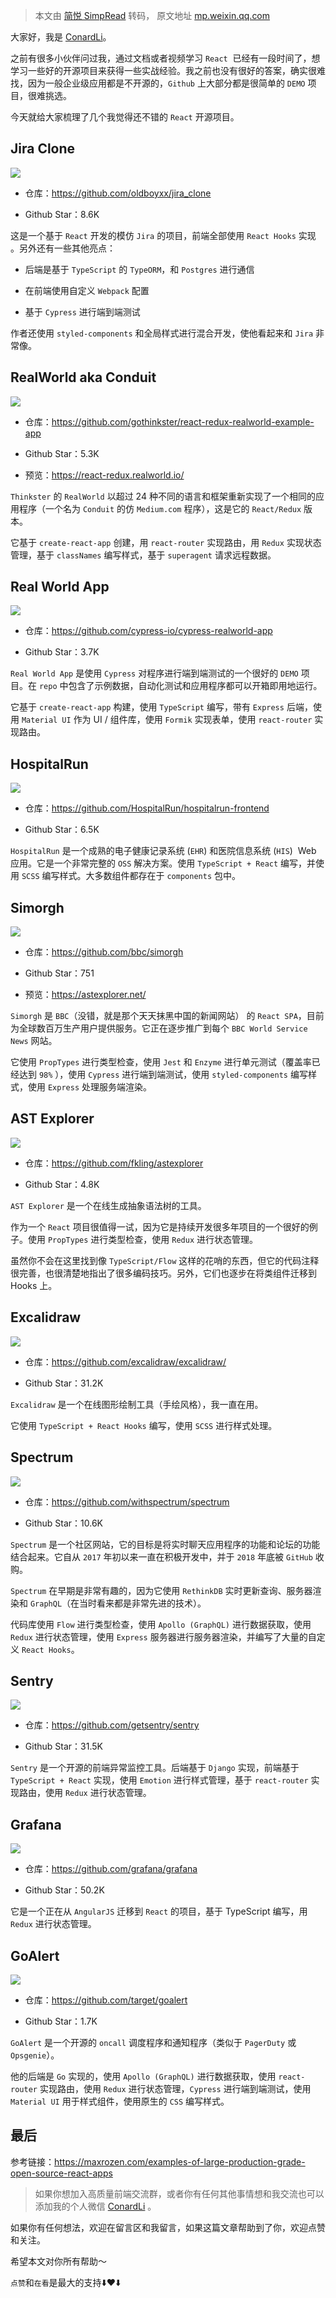 > 本文由 [简悦 SimpRead](http://ksria.com/simpread/) 转码， 原文地址 [mp.weixin.qq.com](https://mp.weixin.qq.com/s/k1kDqffdABiJKnUdm1W_mA)

大家好，我是 [ConardLi](https://mp.weixin.qq.com/s?__biz=Mzk0MDMwMzQyOA==&mid=2247493407&idx=1&sn=41b8782a3bdc75b211206b06e1929a58&chksm=c2e11234f5969b22a0d7fd50ec32be9df13e2caeef186b30b5d653836b0725def8ccd58a56cf&scene=21#wechat_redirect)。  

之前有很多小伙伴问过我，通过文档或者视频学习 `React`  已经有一段时间了，想学习一些好的开源项目来获得一些实战经验。我之前也没有很好的答案，确实很难找，因为一般企业级应用都是不开源的，`Github` 上大部分都是很简单的 `DEMO` 项目，很难挑选。

今天就给大家梳理了几个我觉得还不错的 `React` 开源项目。

Jira Clone
----------

![](https://mmbiz.qpic.cn/mmbiz_png/e5Dzv8p9XdSdRkhk04cqxRQrq5OOtkickwsJ7kJyXRxGAfYA3522VDSSOJBcMI6HK07t1rpwGaUCW9fYsHAHibbg/640?wx_fmt=png)

*   仓库：https://github.com/oldboyxx/jira_clone
    
*   Github Star：8.6K
    

这是一个基于 `React` 开发的模仿 `Jira` 的项目，前端全部使用 `React Hooks` 实现 。另外还有一些其他亮点：

*   后端是基于 `TypeScript` 的 `TypeORM`，和 `Postgres` 进行通信
    
*   在前端使用自定义 `Webpack` 配置
    
*   基于 `Cypress` 进行端到端测试
    

作者还使用 `styled-components` 和全局样式进行混合开发，使他看起来和 `Jira` 非常像。

RealWorld aka Conduit
---------------------

![](https://mmbiz.qpic.cn/mmbiz_png/e5Dzv8p9XdSdRkhk04cqxRQrq5OOtkickwhr4iafe4wxrOicEblqsibsIKUI6MXv55FQiboCgAZJC5IhiamUM274n2MQ/640?wx_fmt=png)

*   仓库：https://github.com/gothinkster/react-redux-realworld-example-app
    
*   Github Star：5.3K
    
*   预览：https://react-redux.realworld.io/
    

`Thinkster` 的 `RealWorld` 以超过 24 种不同的语言和框架重新实现了一个相同的应用程序（一个名为 `Conduit` 的仿 `Medium.com` 程序），这是它的 `React/Redux` 版本。

它基于 `create-react-app` 创建，用 `react-router` 实现路由，用 `Redux` 实现状态管理，基于 `classNames` 编写样式，基于 `superagent` 请求远程数据。

Real World App
--------------

![](https://mmbiz.qpic.cn/mmbiz_png/e5Dzv8p9XdSdRkhk04cqxRQrq5OOtkickOZviclfg9XvNpzWqsPZdsZfBXVNHowRWUgjiaAXM5n1LEdhNUaGOZPHA/640?wx_fmt=png)

*   仓库：https://github.com/cypress-io/cypress-realworld-app
    
*   Github Star：3.7K
    

`Real World App` 是使用 `Cypress` 对程序进行端到端测试的一个很好的 `DEMO` 项目。在 `repo` 中包含了示例数据，自动化测试和应用程序都可以开箱即用地运行。

它基于 `create-react-app` 构建，使用 `TypeScript` 编写，带有 `Express` 后端，使用 `Material UI` 作为 UI / 组件库，使用 `Formik` 实现表单，使用 `react-router` 实现路由。

HospitalRun
-----------

![](https://mmbiz.qpic.cn/mmbiz_png/e5Dzv8p9XdSdRkhk04cqxRQrq5OOtkickgGvnwkZ8Qeb1W7qUvIUBpkCic2g9txiaibnRsHIXYBffF9X0aWP4cicWKQ/640?wx_fmt=png)

*   仓库：https://github.com/HospitalRun/hospitalrun-frontend
    
*   Github Star：6.5K
    

`HospitalRun` 是一个成熟的电子健康记录系统 (`EHR`) 和医院信息系统 (`HIS`)  Web 应用。它是一个非常完整的 `OSS` 解决方案。使用 `TypeScript + React` 编写，并使用 `SCSS` 编写样式。大多数组件都存在于 `components` 包中。

Simorgh
-------

![](https://mmbiz.qpic.cn/mmbiz_png/e5Dzv8p9XdSdRkhk04cqxRQrq5OOtkickTXYmqzbEBuVc7MyibwqLsSM1mAH1xia1dgvzTjd7mc0UrbtAiajsiaN2iaA/640?wx_fmt=png)

*   仓库：https://github.com/bbc/simorgh
    
*   Github Star：751
    
*   预览：https://astexplorer.net/
    

`Simorgh` 是 `BBC`（没错，就是那个天天抹黑中国的新闻网站） 的 `React SPA`，目前为全球数百万生产用户提供服务。它正在逐步推广到每个 `BBC World Service News` 网站。

它使用 `PropTypes` 进行类型检查，使用 `Jest` 和 `Enzyme` 进行单元测试（覆盖率已经达到 `98%` ），使用 `Cypress` 进行端到端测试，使用 `styled-components` 编写样式，使用 `Express` 处理服务端渲染。

AST Explorer
------------

![](https://mmbiz.qpic.cn/mmbiz_png/e5Dzv8p9XdSdRkhk04cqxRQrq5OOtkick4HlHTGSFiaPM1IdYEmm8HRjut7T5Y4k9eFQaIY4WRN7icibYX2nQ0ibZtw/640?wx_fmt=png)

*   仓库：https://github.com/fkling/astexplorer
    
*   Github Star：4.8K
    

`AST Explorer` 是一个在线生成抽象语法树的工具。

作为一个 `React` 项目很值得一试，因为它是持续开发很多年项目的一个很好的例子。使用 `PropTypes` 进行类型检查，使用 `Redux` 进行状态管理。

虽然你不会在这里找到像 `TypeScript/Flow` 这样的花哨的东西，但它的代码注释很完善，也很清楚地指出了很多编码技巧。另外，它们也逐步在将类组件迁移到 Hooks 上。

Excalidraw
----------

![](https://mmbiz.qpic.cn/mmbiz_png/e5Dzv8p9XdSdRkhk04cqxRQrq5OOtkickrKHagef2scQkPyrSLLzRcuZgXyyluetHoyjiaxd92XeNugxX10fcytw/640?wx_fmt=png)

*   仓库：https://github.com/excalidraw/excalidraw/
    
*   Github Star：31.2K
    

`Excalidraw` 是一个在线图形绘制工具（手绘风格），我一直在用。

它使用 `TypeScript + React Hooks` 编写，使用 `SCSS` 进行样式处理。

Spectrum
--------

![](https://mmbiz.qpic.cn/mmbiz_png/e5Dzv8p9XdSdRkhk04cqxRQrq5OOtkickPfq76uf26BAianPh9sOsQYdJDQ8fVTrYoygWGQPQseUlicicCqI2f5EVg/640?wx_fmt=png)

*   仓库：https://github.com/withspectrum/spectrum
    
*   Github Star：10.6K
    

`Spectrum` 是一个社区网站，它的目标是将实时聊天应用程序的功能和论坛的功能结合起来。它自从 `2017` 年初以来一直在积极开发中，并于 `2018` 年底被 `GitHub` 收购。

`Spectrum` 在早期是非常有趣的，因为它使用 `RethinkDB` 实时更新查询、服务器渲染和 `GraphQL`（在当时看来都是非常先进的技术）。

代码库使用 `Flow` 进行类型检查，使用 `Apollo (GraphQL)` 进行数据获取，使用 `Redux` 进行状态管理，使用 `Express` 服务器进行服务器渲染，并编写了大量的自定义 `React Hooks`。

Sentry
------

![](https://mmbiz.qpic.cn/mmbiz_png/e5Dzv8p9XdSdRkhk04cqxRQrq5OOtkickd9qsZYnGvpjJwb6JVAGQRqryV8sAqkVB9QFibpdWqrAIiboNrs5BuB8g/640?wx_fmt=png)

*   仓库：https://github.com/getsentry/sentry
    
*   Github Star：31.5K
    

`Sentry` 是一个开源的前端异常监控工具。后端基于 `Django` 实现，前端基于 `TypeScript + React` 实现，使用 `Emotion` 进行样式管理，基于 `react-router` 实现路由，使用 `Redux` 进行状态管理。

Grafana
-------

![](https://mmbiz.qpic.cn/mmbiz_png/e5Dzv8p9XdSdRkhk04cqxRQrq5OOtkick7lU829HoJQZgFG6fKAeoO49xsZdCSH7Hr8LjChsPbpXUC2SvJGyhKg/640?wx_fmt=png)

*   仓库：https://github.com/grafana/grafana
    
*   Github Star：50.2K
    

它是一个正在从 `AngularJS` 迁移到 `React` 的项目，基于 TypeScript 编写，用 `Redux` 进行状态管理。

GoAlert
-------

![](https://mmbiz.qpic.cn/mmbiz_png/e5Dzv8p9XdSdRkhk04cqxRQrq5OOtkickOlL2QaRwk2VX1K9MaZ3g0mumIA0fLmCQRpiac6UC6YIu5WfiaRlWiaS9A/640?wx_fmt=png)

*   仓库：https://github.com/target/goalert
    
*   Github Star：1.7K
    

`GoAlert` 是一个开源的 `oncall` 调度程序和通知程序（类似于 `PagerDuty` 或 `Opsgenie`）。

他的后端是 `Go` 实现的，使用 `Apollo (GraphQL)` 进行数据获取，使用 `react-router` 实现路由，使用 `Redux` 进行状态管理，`Cypress` 进行端到端测试，使用 `Material UI` 用于样式组件，使用原生的 `CSS` 编写样式。

最后
--

参考链接：https://maxrozen.com/examples-of-large-production-grade-open-source-react-apps

> 如果你想加入高质量前端交流群，或者你有任何其他事情想和我交流也可以添加我的个人微信 [ConardLi](https://mp.weixin.qq.com/s?__biz=Mzk0MDMwMzQyOA==&mid=2247493407&idx=1&sn=41b8782a3bdc75b211206b06e1929a58&chksm=c2e11234f5969b22a0d7fd50ec32be9df13e2caeef186b30b5d653836b0725def8ccd58a56cf&scene=21#wechat_redirect) 。

如果你有任何想法，欢迎在留言区和我留言，如果这篇文章帮助到了你，欢迎点赞和关注。

希望本文对你所有帮助～

`点赞`和`在看`是最大的支持⬇️❤️⬇️